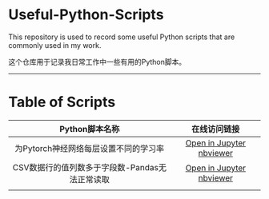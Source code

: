 # Useful-Python-Scripts

This repository is used to record some useful Python scripts that are commonly used in my work.

这个仓库用于记录我日常工作中一些有用的Python脚本。

---

# Table of Scripts

|                Python脚本名称                |                         在线访问链接                         |
| :------------------------------------------: | :----------------------------------------------------------: |
|    为Pytorch神经网络每层设置不同的学习率     | [Open in Jupyter nbviewer](https://nbviewer.jupyter.org/urls/raw.githubusercontent.com/YaoXiao-CS/Useful-Python-Scripts/main/Scripts_folder/Different_learningRete_for_eachLayer_of_Pytorch.ipynb) |
| CSV数据行的值列数多于字段数-Pandas无法正常读取 | [Open in Jupyter nbviewer](https://nbviewer.jupyter.org/urls/raw.githubusercontent.com/YaoXiao-CS/Useful-Python-Scripts/main/Scripts_folder/CSV数据行的列数多于字段数-Pandas无法正常读取.ipynb) |
|                                              |                                                              |

